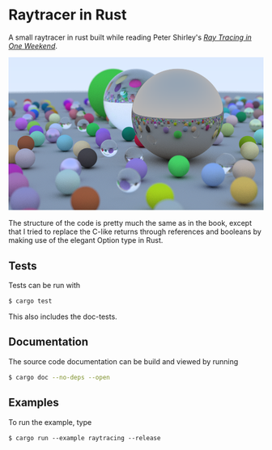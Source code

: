 Raytracer in Rust
=================


A small raytracer in rust built while reading Peter Shirley's [*Ray Tracing in One Weekend*](https://github.com/RayTracing/InOneWeekend).  

![spheres](output/cover.png)

The structure of the code is pretty much the same as in the book, except that I tried to replace 
the C-like returns through references and booleans by making use of the elegant Option type in 
Rust.


## Tests 

Tests can be run with 

```bash
$ cargo test
```

This also includes the doc-tests. 

## Documentation 

The source code documentation can be build and viewed by running 

```bash 
$ cargo doc --no-deps --open
```

## Examples 

To run the example, type

```
$ cargo run --example raytracing --release
```
